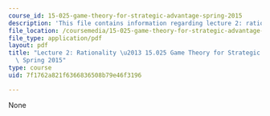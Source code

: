 ```yaml
---
course_id: 15-025-game-theory-for-strategic-advantage-spring-2015
description: 'This file contains information regarding lecture 2: rationality.'
file_location: /coursemedia/15-025-game-theory-for-strategic-advantage-spring-2015/7f1762a821f6366836508b79e46f3196_MIT15_025S15_Lec_2.pdf
file_type: application/pdf
layout: pdf
title: "Lecture 2: Rationality \u2013 15.025 Game Theory for Strategic Advantage \u2013\
  \ Spring 2015"
type: course
uid: 7f1762a821f6366836508b79e46f3196

---
```

None